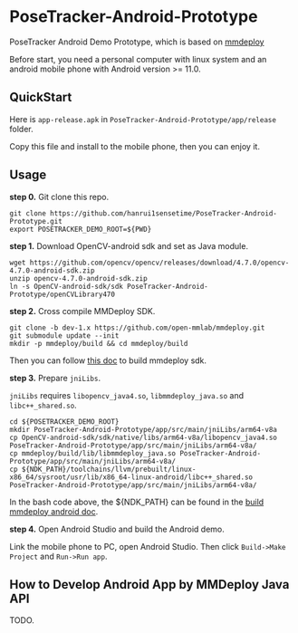 # PoseTracker-Android-Prototype
PoseTracker Android Demo Prototype, which is based on [mmdeploy](https://github.com/open-mmlab/mmdeploy/tree/dev-1.x)

Before start, you need a personal computer with linux system and an android mobile phone with Android version >= 11.0.

## QuickStart

Here is `app-release.apk` in `PoseTracker-Android-Prototype/app/release` folder.

Copy this file and install to the mobile phone, then you can enjoy it.

## Usage

**step 0.** Git clone this repo.

```
git clone https://github.com/hanrui1sensetime/PoseTracker-Android-Prototype.git
export POSETRACKER_DEMO_ROOT=${PWD}
```

**step 1.** Download OpenCV-android sdk and set as Java module.

```
wget https://github.com/opencv/opencv/releases/download/4.7.0/opencv-4.7.0-android-sdk.zip
unzip opencv-4.7.0-android-sdk.zip
ln -s OpenCV-android-sdk/sdk PoseTracker-Android-Prototype/openCVLibrary470
```

**step 2.** Cross compile MMDeploy SDK.

```
git clone -b dev-1.x https://github.com/open-mmlab/mmdeploy.git
git submodule update --init
mkdir -p mmdeploy/build && cd mmdeploy/build
```

Then you can follow [this doc](https://github.com/open-mmlab/mmdeploy/blob/dev-1.x/docs/en/01-how-to-build/android.md) to build mmdeploy sdk.

**step 3.** Prepare `jniLibs`.

`jniLibs` requires `libopencv_java4.so`, `libmmdeploy_java.so` and `libc++_shared.so`.

```
cd ${POSETRACKER_DEMO_ROOT}
mkdir PoseTracker-Android-Prototype/app/src/main/jniLibs/arm64-v8a
cp OpenCV-android-sdk/sdk/native/libs/arm64-v8a/libopencv_java4.so PoseTracker-Android-Prototype/app/src/main/jniLibs/arm64-v8a/
cp mmdeploy/build/lib/libmmdeploy_java.so PoseTracker-Android-Prototype/app/src/main/jniLibs/arm64-v8a/
cp ${NDK_PATH}/toolchains/llvm/prebuilt/linux-x86_64/sysroot/usr/lib/x86_64-linux-android/libc++_shared.so PoseTracker-Android-Prototype/app/src/main/jniLibs/arm64-v8a/
```

In the bash code above, the ${NDK_PATH} can be found in
the [build mmdeploy android doc](https://github.com/open-mmlab/mmdeploy/blob/dev-1.x/docs/en/01-how-to-build/android.md).

**step 4.** Open Android Studio and build the Android demo.

Link the mobile phone to PC, open Android Studio. Then click `Build->Make Project` and `Run->Run app`.

## How to Develop Android App by MMDeploy Java API

TODO.
